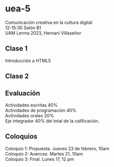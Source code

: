 # uea-5
Comunicación creativa en la cultura digital  
12-15:30 Salón B1  
UAM Lerma 2023, Hernani Villaseñor

## Clase 1
Introducción a HTML5

## Clase 2

## Evaluación
Actividades escritas 40%  
Actividades de programación 40%  
Actividades orales 20%  
Eje integrador 40% del total de la calificación.  
## Coloquios
Coloquio 1: Propuesta. Jueves 23 de febrero, 10am  
Coloquio 2: Avances. Martes 21, 10am  
Coloquio 3: Final. Lunes 17, 12 pm  
